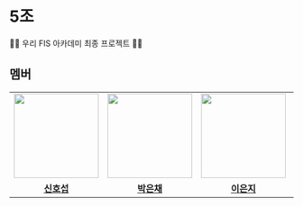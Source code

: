 # 5조
🚧🚧 우리 FIS 아카데미 최종 프로젝트 🚧🚧

## 멤버

<table>
 <tr>
    <td align="center"><a href="https://github.com/awesome98"><img src="https://avatars.githubusercontent.com/awesome98" width="150px;" alt=""></td>
    <td align="center"><a href="https://github.com/eunchaipark"><img src="https://avatars.githubusercontent.com/eunchaipark" width="150px;" alt=""></td>
    <td align="center"><a href="https://github.com/euneun9"><img src="https://avatars.githubusercontent.com/euneun9" width="150px;" alt=""></td>
    <td align="center"><a href="https://github.com/JiyeonJeong02"><img src="https://avatars.githubusercontent.com/JiyeonJeong02" width="150px;" alt=""></td>
    <td align="center"><a href="https://github.com/yonggaljjw"><img src="https://avatars.githubusercontent.com/yonggaljjw" width="150px;" alt=""></td>
    <td align="center"><a href="https://github.com/SukbeomH"><img src="https://avatars.githubusercontent.com/SukbeomH" width="150px;" alt=""></td>
  </tr>
  <tr>
    <td align="center"><a href="https://github.com/awesome98"><b>신호섭</b></td>
    <td align="center"><a href="https://github.com/eunchaipark"><b>박은채</b></td>
    <td align="center"><a href="https://github.com/euneun9"><b>이은지</b></td>
    <td align="center"><a href="https://github.com/JiyeonJeong02"><b>정지연</b></td>
    <td align="center"><a href="https://github.com/yonggaljjw"><b>조진원</b></td>
    <td align="center"><a href="https://github.com/SukbeomH"><b>홍석범</b></td>
  </tr>
</table>
